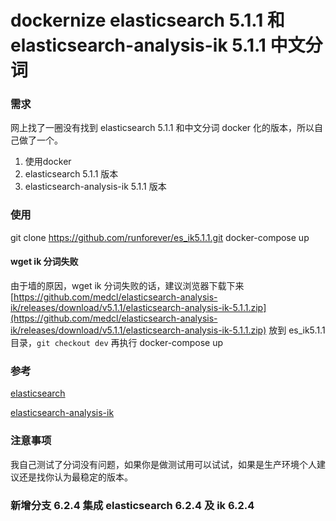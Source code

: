 # dockernize elasticsearch 5.1.1 和 elasticsearch-analysis-ik 5.1.1 中文分词

### 需求
网上找了一圈没有找到 elasticsearch 5.1.1 和中文分词 docker 化的版本，所以自己做了一个。
1. 使用docker
2. elasticsearch 5.1.1 版本
3. elasticsearch-analysis-ik 5.1.1 版本

### 使用
git clone https://github.com/runforever/es_ik5.1.1.git
docker-compose up

#### wget ik 分词失败
由于墙的原因，wget ik 分词失败的话，建议浏览器下载下来 [https://github.com/medcl/elasticsearch-analysis-ik/releases/download/v5.1.1/elasticsearch-analysis-ik-5.1.1.zip](https://github.com/medcl/elasticsearch-analysis-ik/releases/download/v5.1.1/elasticsearch-analysis-ik-5.1.1.zip) 放到 es_ik5.1.1 目录，`git checkout dev` 再执行 docker-compose up

### 参考
[elasticsearch](https://www.elastic.co/guide/en/elasticsearch/reference/current/docker.html)

[elasticsearch-analysis-ik](https://github.com/medcl/elasticsearch-analysis-ik)

### 注意事项
我自己测试了分词没有问题，如果你是做测试用可以试试，如果是生产环境个人建议还是找你认为最稳定的版本。

### 新增分支 6.2.4 集成 elasticsearch 6.2.4 及 ik 6.2.4
